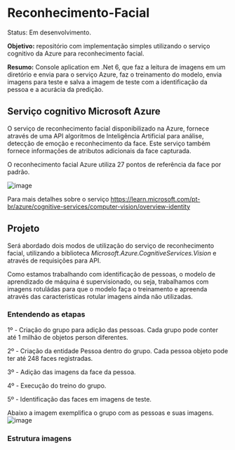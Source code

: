 # Reconhecimento-Facial
Status: Em desenvolvimento.

**Objetivo:** repositório com implementação simples utilizando o serviço cognitivo da Azure para reconhecimento facial.

**Resumo:** Console aplication em .Net 6, que faz a leitura de imagens em um diretório e envia para o serviço Azure, faz o treinamento do modelo, envia imagens para teste e salva a imagem de teste com a identificação da pessoa e a acurácia da predição.

## Serviço cognitivo Microsoft Azure
O serviço de reconhecimento facial disponibilizado na Azure, fornece através de uma API algoritmos de Inteligência Artificial para análise, detecção de emoção e reconhecimento da face. Este serviço também fornece informações de atributos adicionais da face capturada.

O reconhecimento facial Azure utiliza 27 pontos de referência da face por padrão.

![image](https://user-images.githubusercontent.com/39543693/206925160-de1c0b49-e7dd-4085-a074-24cd71656ee7.png)

Para mais detalhes sobre o serviço https://learn.microsoft.com/pt-br/azure/cognitive-services/computer-vision/overview-identity
## Projeto

Será abordado dois modos de utilização do serviço de reconhecimento facial, utilizando a biblioteca *Microsoft.Azure.CognitiveServices.Vision* e através de requisições para API.

Como estamos trabalhando com identificação de pessoas, o modelo de aprendizado de máquina é supervisionado, ou seja, trabalhamos com imagens rotuládas para que o modelo faça o treinamento e apreenda através das caracteristicas rotular imagens ainda não utilizadas.

### Entendendo as etapas
1º - Criação do grupo para adição das pessoas. Cada grupo pode conter até 1 milhão de objetos person diferentes. 

2º - Criação da entidade Pessoa dentro do grupo. Cada pessoa objeto pode ter até 248 faces registradas.

3º - Adição das imagens da face da pessoa.

4º - Execução do treino do grupo.

5º - Identificação das faces em imagens de teste.

Abaixo a imagem exemplifica o grupo com as pessoas e suas imagens.
![image](https://user-images.githubusercontent.com/39543693/206925909-8e0713c6-de1f-4007-87f5-5534bd7b5759.png)

### Estrutura imagens
